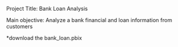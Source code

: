 Project Title: Bank Loan Analysis

Main objective: Analyze a bank financial and loan information from customers

*download the bank_loan.pbix
